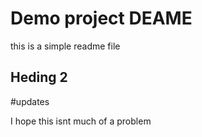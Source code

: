 # Demo project DEAME

this is a simple readme file

## Heding 2


#updates

I hope this isnt much of a problem